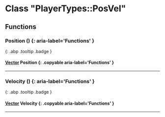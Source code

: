 # Class "PlayerTypes::PosVel"
## Functions
### Position () {: aria-label='Functions' }
[ ](#){: .abp .tooltip .badge }
#### [Vector](../Vector) Position  {: .copyable aria-label='Functions' }

___ 
### Velocity () {: aria-label='Functions' }
[ ](#){: .abp .tooltip .badge }
#### [Vector](../Vector) Velocity  {: .copyable aria-label='Functions' }

___ 
